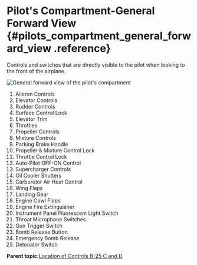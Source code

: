 # Pilot's Compartment-General Forward View {#pilots_compartment_general_forward_view .reference}

Controls and switches that are directly visible to the pilot when looking to the front of the airplane.

![General forward view of the pilot's compartment](../images/pilots_compartment-general_forward_view.png "Pilot's compartment, general forward view")

1.  Aileron Controls
2.  Elevator Controls
3.  Rudder Controls
4.  Surface Control Lock
5.  Elevator Trim
6.  Throttles
7.  Propeller Controls
8.  Mixture Controls
9.  Parking Brake Handle
10. Propeller & Mixture Control Lock
11. Throttle Control Lock
12. Auto-Pilot OFF-ON Control
13. Supercharger Controls
14. Oil Cooler Shutters
15. Carburetor Air Heat Control
16. Wing Flaps
17. Landing Gear
18. Engine Cowl Flaps
19. Engine Fire Extinguisher
20. Instrument Panel Fluorescent Light Switch
21. Throat Microphone Switches
22. Gun Trigger Switch
23. Bomb Release Button
24. Emergency Bomb Release
25. Detonator Switch

**Parent topic:**[Location of Controls B-25 C and D](../topics/location_of_controls_b_25_c_and_d.md)

